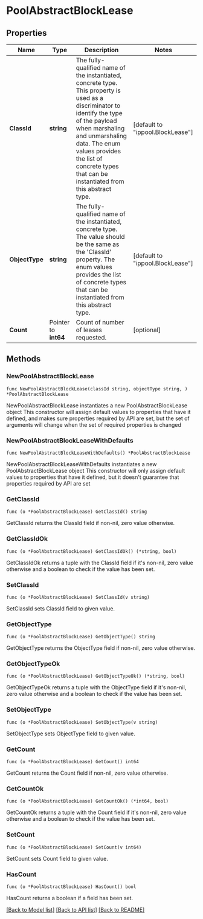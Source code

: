 # PoolAbstractBlockLease

## Properties

Name | Type | Description | Notes
------------ | ------------- | ------------- | -------------
**ClassId** | **string** | The fully-qualified name of the instantiated, concrete type. This property is used as a discriminator to identify the type of the payload when marshaling and unmarshaling data. The enum values provides the list of concrete types that can be instantiated from this abstract type. | [default to "ippool.BlockLease"]
**ObjectType** | **string** | The fully-qualified name of the instantiated, concrete type. The value should be the same as the &#39;ClassId&#39; property. The enum values provides the list of concrete types that can be instantiated from this abstract type. | [default to "ippool.BlockLease"]
**Count** | Pointer to **int64** | Count of number of leases requested. | [optional] 

## Methods

### NewPoolAbstractBlockLease

`func NewPoolAbstractBlockLease(classId string, objectType string, ) *PoolAbstractBlockLease`

NewPoolAbstractBlockLease instantiates a new PoolAbstractBlockLease object
This constructor will assign default values to properties that have it defined,
and makes sure properties required by API are set, but the set of arguments
will change when the set of required properties is changed

### NewPoolAbstractBlockLeaseWithDefaults

`func NewPoolAbstractBlockLeaseWithDefaults() *PoolAbstractBlockLease`

NewPoolAbstractBlockLeaseWithDefaults instantiates a new PoolAbstractBlockLease object
This constructor will only assign default values to properties that have it defined,
but it doesn't guarantee that properties required by API are set

### GetClassId

`func (o *PoolAbstractBlockLease) GetClassId() string`

GetClassId returns the ClassId field if non-nil, zero value otherwise.

### GetClassIdOk

`func (o *PoolAbstractBlockLease) GetClassIdOk() (*string, bool)`

GetClassIdOk returns a tuple with the ClassId field if it's non-nil, zero value otherwise
and a boolean to check if the value has been set.

### SetClassId

`func (o *PoolAbstractBlockLease) SetClassId(v string)`

SetClassId sets ClassId field to given value.


### GetObjectType

`func (o *PoolAbstractBlockLease) GetObjectType() string`

GetObjectType returns the ObjectType field if non-nil, zero value otherwise.

### GetObjectTypeOk

`func (o *PoolAbstractBlockLease) GetObjectTypeOk() (*string, bool)`

GetObjectTypeOk returns a tuple with the ObjectType field if it's non-nil, zero value otherwise
and a boolean to check if the value has been set.

### SetObjectType

`func (o *PoolAbstractBlockLease) SetObjectType(v string)`

SetObjectType sets ObjectType field to given value.


### GetCount

`func (o *PoolAbstractBlockLease) GetCount() int64`

GetCount returns the Count field if non-nil, zero value otherwise.

### GetCountOk

`func (o *PoolAbstractBlockLease) GetCountOk() (*int64, bool)`

GetCountOk returns a tuple with the Count field if it's non-nil, zero value otherwise
and a boolean to check if the value has been set.

### SetCount

`func (o *PoolAbstractBlockLease) SetCount(v int64)`

SetCount sets Count field to given value.

### HasCount

`func (o *PoolAbstractBlockLease) HasCount() bool`

HasCount returns a boolean if a field has been set.


[[Back to Model list]](../README.md#documentation-for-models) [[Back to API list]](../README.md#documentation-for-api-endpoints) [[Back to README]](../README.md)


